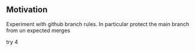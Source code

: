 <h2>Motivation</h2>
Experiment with github branch rules. In particular protect the main branch from un expected merges

try 4